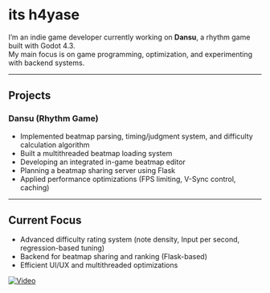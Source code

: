#  its h4yase

I’m an indie game developer currently working on **Dansu**, a rhythm game built with Godot 4.3.  
My main focus is on game programming, optimization, and experimenting with backend systems.  

---

## Projects
### Dansu (Rhythm Game)
- Implemented beatmap parsing, timing/judgment system, and difficulty calculation algorithm
- Built a multithreaded beatmap loading system
- Developing an integrated in-game beatmap editor
- Planning a beatmap sharing server using Flask
- Applied performance optimizations (FPS limiting, V-Sync control, caching)

---

## Current Focus
- Advanced difficulty rating system (note density, Input per second, regression-based tuning)  
- Backend for beatmap sharing and ranking (Flask-based)  
- Efficient UI/UX and multithreaded optimizations

[![Video](https://img.youtube.com/vi/xgMJnZfRtF8/0.jpg)](https://youtu.be/xgMJnZfRtF8)
